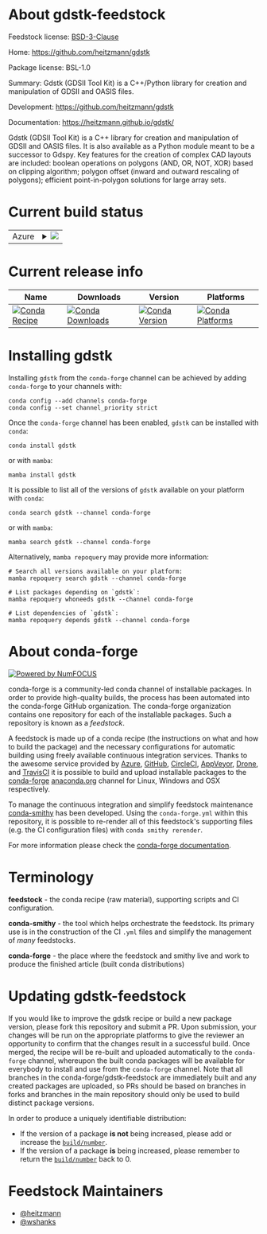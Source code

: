 About gdstk-feedstock
=====================

Feedstock license: [BSD-3-Clause](https://github.com/conda-forge/gdstk-feedstock/blob/main/LICENSE.txt)

Home: https://github.com/heitzmann/gdstk

Package license: BSL-1.0

Summary: Gdstk (GDSII Tool Kit) is a C++/Python library for creation and manipulation of GDSII and OASIS files.

Development: https://github.com/heitzmann/gdstk

Documentation: https://heitzmann.github.io/gdstk/

Gdstk (GDSII Tool Kit) is a C++ library for creation and manipulation of
GDSII and OASIS files.  It is also available as a Python module meant to
be a successor to Gdspy.  Key features for the creation of complex CAD
layouts are included: boolean operations on polygons (AND, OR, NOT, XOR)
based on clipping algorithm; polygon offset (inward and outward rescaling
of polygons); efficient point-in-polygon solutions for large array sets.


Current build status
====================


<table>
    
  <tr>
    <td>Azure</td>
    <td>
      <details>
        <summary>
          <a href="https://dev.azure.com/conda-forge/feedstock-builds/_build/latest?definitionId=11213&branchName=main">
            <img src="https://dev.azure.com/conda-forge/feedstock-builds/_apis/build/status/gdstk-feedstock?branchName=main">
          </a>
        </summary>
        <table>
          <thead><tr><th>Variant</th><th>Status</th></tr></thead>
          <tbody><tr>
              <td>linux_64_python3.10.____cpython</td>
              <td>
                <a href="https://dev.azure.com/conda-forge/feedstock-builds/_build/latest?definitionId=11213&branchName=main">
                  <img src="https://dev.azure.com/conda-forge/feedstock-builds/_apis/build/status/gdstk-feedstock?branchName=main&jobName=linux&configuration=linux%20linux_64_python3.10.____cpython" alt="variant">
                </a>
              </td>
            </tr><tr>
              <td>linux_64_python3.11.____cpython</td>
              <td>
                <a href="https://dev.azure.com/conda-forge/feedstock-builds/_build/latest?definitionId=11213&branchName=main">
                  <img src="https://dev.azure.com/conda-forge/feedstock-builds/_apis/build/status/gdstk-feedstock?branchName=main&jobName=linux&configuration=linux%20linux_64_python3.11.____cpython" alt="variant">
                </a>
              </td>
            </tr><tr>
              <td>linux_64_python3.12.____cpython</td>
              <td>
                <a href="https://dev.azure.com/conda-forge/feedstock-builds/_build/latest?definitionId=11213&branchName=main">
                  <img src="https://dev.azure.com/conda-forge/feedstock-builds/_apis/build/status/gdstk-feedstock?branchName=main&jobName=linux&configuration=linux%20linux_64_python3.12.____cpython" alt="variant">
                </a>
              </td>
            </tr><tr>
              <td>linux_64_python3.13.____cp313</td>
              <td>
                <a href="https://dev.azure.com/conda-forge/feedstock-builds/_build/latest?definitionId=11213&branchName=main">
                  <img src="https://dev.azure.com/conda-forge/feedstock-builds/_apis/build/status/gdstk-feedstock?branchName=main&jobName=linux&configuration=linux%20linux_64_python3.13.____cp313" alt="variant">
                </a>
              </td>
            </tr><tr>
              <td>osx_64_python3.10.____cpython</td>
              <td>
                <a href="https://dev.azure.com/conda-forge/feedstock-builds/_build/latest?definitionId=11213&branchName=main">
                  <img src="https://dev.azure.com/conda-forge/feedstock-builds/_apis/build/status/gdstk-feedstock?branchName=main&jobName=osx&configuration=osx%20osx_64_python3.10.____cpython" alt="variant">
                </a>
              </td>
            </tr><tr>
              <td>osx_64_python3.11.____cpython</td>
              <td>
                <a href="https://dev.azure.com/conda-forge/feedstock-builds/_build/latest?definitionId=11213&branchName=main">
                  <img src="https://dev.azure.com/conda-forge/feedstock-builds/_apis/build/status/gdstk-feedstock?branchName=main&jobName=osx&configuration=osx%20osx_64_python3.11.____cpython" alt="variant">
                </a>
              </td>
            </tr><tr>
              <td>osx_64_python3.12.____cpython</td>
              <td>
                <a href="https://dev.azure.com/conda-forge/feedstock-builds/_build/latest?definitionId=11213&branchName=main">
                  <img src="https://dev.azure.com/conda-forge/feedstock-builds/_apis/build/status/gdstk-feedstock?branchName=main&jobName=osx&configuration=osx%20osx_64_python3.12.____cpython" alt="variant">
                </a>
              </td>
            </tr><tr>
              <td>osx_64_python3.13.____cp313</td>
              <td>
                <a href="https://dev.azure.com/conda-forge/feedstock-builds/_build/latest?definitionId=11213&branchName=main">
                  <img src="https://dev.azure.com/conda-forge/feedstock-builds/_apis/build/status/gdstk-feedstock?branchName=main&jobName=osx&configuration=osx%20osx_64_python3.13.____cp313" alt="variant">
                </a>
              </td>
            </tr><tr>
              <td>osx_arm64_python3.10.____cpython</td>
              <td>
                <a href="https://dev.azure.com/conda-forge/feedstock-builds/_build/latest?definitionId=11213&branchName=main">
                  <img src="https://dev.azure.com/conda-forge/feedstock-builds/_apis/build/status/gdstk-feedstock?branchName=main&jobName=osx&configuration=osx%20osx_arm64_python3.10.____cpython" alt="variant">
                </a>
              </td>
            </tr><tr>
              <td>osx_arm64_python3.11.____cpython</td>
              <td>
                <a href="https://dev.azure.com/conda-forge/feedstock-builds/_build/latest?definitionId=11213&branchName=main">
                  <img src="https://dev.azure.com/conda-forge/feedstock-builds/_apis/build/status/gdstk-feedstock?branchName=main&jobName=osx&configuration=osx%20osx_arm64_python3.11.____cpython" alt="variant">
                </a>
              </td>
            </tr><tr>
              <td>osx_arm64_python3.12.____cpython</td>
              <td>
                <a href="https://dev.azure.com/conda-forge/feedstock-builds/_build/latest?definitionId=11213&branchName=main">
                  <img src="https://dev.azure.com/conda-forge/feedstock-builds/_apis/build/status/gdstk-feedstock?branchName=main&jobName=osx&configuration=osx%20osx_arm64_python3.12.____cpython" alt="variant">
                </a>
              </td>
            </tr><tr>
              <td>osx_arm64_python3.13.____cp313</td>
              <td>
                <a href="https://dev.azure.com/conda-forge/feedstock-builds/_build/latest?definitionId=11213&branchName=main">
                  <img src="https://dev.azure.com/conda-forge/feedstock-builds/_apis/build/status/gdstk-feedstock?branchName=main&jobName=osx&configuration=osx%20osx_arm64_python3.13.____cp313" alt="variant">
                </a>
              </td>
            </tr><tr>
              <td>win_64_python3.10.____cpython</td>
              <td>
                <a href="https://dev.azure.com/conda-forge/feedstock-builds/_build/latest?definitionId=11213&branchName=main">
                  <img src="https://dev.azure.com/conda-forge/feedstock-builds/_apis/build/status/gdstk-feedstock?branchName=main&jobName=win&configuration=win%20win_64_python3.10.____cpython" alt="variant">
                </a>
              </td>
            </tr><tr>
              <td>win_64_python3.11.____cpython</td>
              <td>
                <a href="https://dev.azure.com/conda-forge/feedstock-builds/_build/latest?definitionId=11213&branchName=main">
                  <img src="https://dev.azure.com/conda-forge/feedstock-builds/_apis/build/status/gdstk-feedstock?branchName=main&jobName=win&configuration=win%20win_64_python3.11.____cpython" alt="variant">
                </a>
              </td>
            </tr><tr>
              <td>win_64_python3.12.____cpython</td>
              <td>
                <a href="https://dev.azure.com/conda-forge/feedstock-builds/_build/latest?definitionId=11213&branchName=main">
                  <img src="https://dev.azure.com/conda-forge/feedstock-builds/_apis/build/status/gdstk-feedstock?branchName=main&jobName=win&configuration=win%20win_64_python3.12.____cpython" alt="variant">
                </a>
              </td>
            </tr><tr>
              <td>win_64_python3.13.____cp313</td>
              <td>
                <a href="https://dev.azure.com/conda-forge/feedstock-builds/_build/latest?definitionId=11213&branchName=main">
                  <img src="https://dev.azure.com/conda-forge/feedstock-builds/_apis/build/status/gdstk-feedstock?branchName=main&jobName=win&configuration=win%20win_64_python3.13.____cp313" alt="variant">
                </a>
              </td>
            </tr>
          </tbody>
        </table>
      </details>
    </td>
  </tr>
</table>

Current release info
====================

| Name | Downloads | Version | Platforms |
| --- | --- | --- | --- |
| [![Conda Recipe](https://img.shields.io/badge/recipe-gdstk-green.svg)](https://anaconda.org/conda-forge/gdstk) | [![Conda Downloads](https://img.shields.io/conda/dn/conda-forge/gdstk.svg)](https://anaconda.org/conda-forge/gdstk) | [![Conda Version](https://img.shields.io/conda/vn/conda-forge/gdstk.svg)](https://anaconda.org/conda-forge/gdstk) | [![Conda Platforms](https://img.shields.io/conda/pn/conda-forge/gdstk.svg)](https://anaconda.org/conda-forge/gdstk) |

Installing gdstk
================

Installing `gdstk` from the `conda-forge` channel can be achieved by adding `conda-forge` to your channels with:

```
conda config --add channels conda-forge
conda config --set channel_priority strict
```

Once the `conda-forge` channel has been enabled, `gdstk` can be installed with `conda`:

```
conda install gdstk
```

or with `mamba`:

```
mamba install gdstk
```

It is possible to list all of the versions of `gdstk` available on your platform with `conda`:

```
conda search gdstk --channel conda-forge
```

or with `mamba`:

```
mamba search gdstk --channel conda-forge
```

Alternatively, `mamba repoquery` may provide more information:

```
# Search all versions available on your platform:
mamba repoquery search gdstk --channel conda-forge

# List packages depending on `gdstk`:
mamba repoquery whoneeds gdstk --channel conda-forge

# List dependencies of `gdstk`:
mamba repoquery depends gdstk --channel conda-forge
```


About conda-forge
=================

[![Powered by
NumFOCUS](https://img.shields.io/badge/powered%20by-NumFOCUS-orange.svg?style=flat&colorA=E1523D&colorB=007D8A)](https://numfocus.org)

conda-forge is a community-led conda channel of installable packages.
In order to provide high-quality builds, the process has been automated into the
conda-forge GitHub organization. The conda-forge organization contains one repository
for each of the installable packages. Such a repository is known as a *feedstock*.

A feedstock is made up of a conda recipe (the instructions on what and how to build
the package) and the necessary configurations for automatic building using freely
available continuous integration services. Thanks to the awesome service provided by
[Azure](https://azure.microsoft.com/en-us/services/devops/), [GitHub](https://github.com/),
[CircleCI](https://circleci.com/), [AppVeyor](https://www.appveyor.com/),
[Drone](https://cloud.drone.io/welcome), and [TravisCI](https://travis-ci.com/)
it is possible to build and upload installable packages to the
[conda-forge](https://anaconda.org/conda-forge) [anaconda.org](https://anaconda.org/)
channel for Linux, Windows and OSX respectively.

To manage the continuous integration and simplify feedstock maintenance
[conda-smithy](https://github.com/conda-forge/conda-smithy) has been developed.
Using the ``conda-forge.yml`` within this repository, it is possible to re-render all of
this feedstock's supporting files (e.g. the CI configuration files) with ``conda smithy rerender``.

For more information please check the [conda-forge documentation](https://conda-forge.org/docs/).

Terminology
===========

**feedstock** - the conda recipe (raw material), supporting scripts and CI configuration.

**conda-smithy** - the tool which helps orchestrate the feedstock.
                   Its primary use is in the construction of the CI ``.yml`` files
                   and simplify the management of *many* feedstocks.

**conda-forge** - the place where the feedstock and smithy live and work to
                  produce the finished article (built conda distributions)


Updating gdstk-feedstock
========================

If you would like to improve the gdstk recipe or build a new
package version, please fork this repository and submit a PR. Upon submission,
your changes will be run on the appropriate platforms to give the reviewer an
opportunity to confirm that the changes result in a successful build. Once
merged, the recipe will be re-built and uploaded automatically to the
`conda-forge` channel, whereupon the built conda packages will be available for
everybody to install and use from the `conda-forge` channel.
Note that all branches in the conda-forge/gdstk-feedstock are
immediately built and any created packages are uploaded, so PRs should be based
on branches in forks and branches in the main repository should only be used to
build distinct package versions.

In order to produce a uniquely identifiable distribution:
 * If the version of a package **is not** being increased, please add or increase
   the [``build/number``](https://docs.conda.io/projects/conda-build/en/latest/resources/define-metadata.html#build-number-and-string).
 * If the version of a package **is** being increased, please remember to return
   the [``build/number``](https://docs.conda.io/projects/conda-build/en/latest/resources/define-metadata.html#build-number-and-string)
   back to 0.

Feedstock Maintainers
=====================

* [@heitzmann](https://github.com/heitzmann/)
* [@wshanks](https://github.com/wshanks/)

